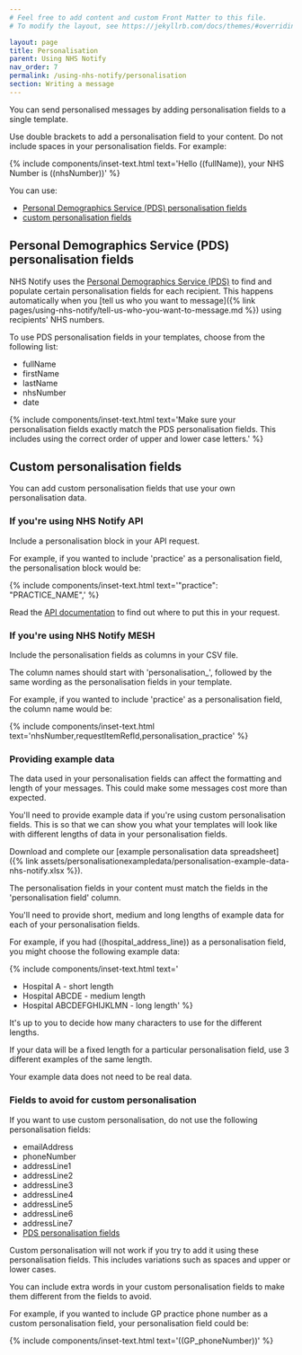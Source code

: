 ```yaml
---
# Feel free to add content and custom Front Matter to this file.
# To modify the layout, see https://jekyllrb.com/docs/themes/#overriding-theme-defaults

layout: page
title: Personalisation
parent: Using NHS Notify
nav_order: 7
permalink: /using-nhs-notify/personalisation
section: Writing a message
---
```


You can send personalised messages by adding personalisation fields to a single template.

Use double brackets to add a personalisation field to your content. Do not include spaces in your personalisation fields. For example:

{% include components/inset-text.html
    text='Hello ((fullName)), your NHS Number is ((nhsNumber))'
%}

You can use:

- [Personal Demographics Service (PDS) personalisation fields](#personal-demographics-service-pds-personalisation-fields)<!-- markdownlint-disable-line -->
- [custom personalisation fields](#custom-personalisation-fields)

## Personal Demographics Service (PDS) personalisation fields

NHS Notify uses the [Personal Demographics Service (PDS)](https://digital.nhs.uk/services/personal-demographics-service) to find and populate certain personalisation fields for each recipient. This happens automatically when you [tell us who you want to message]({% link pages/using-nhs-notify/tell-us-who-you-want-to-message.md %}) using recipients' NHS numbers.

To use PDS personalisation fields in your templates, choose from the following list:

- fullName
- firstName
- lastName
- nhsNumber
- date

{% include components/inset-text.html
    text='Make sure your personalisation fields exactly match the PDS personalisation fields. This includes using the correct order of upper and lower case letters.'
%}

## Custom personalisation fields

You can add custom personalisation fields that use your own personalisation data.

### If you're using NHS Notify API

Include a personalisation block in your API request.

For example, if you wanted to include 'practice' as a personalisation field, the personalisation block would be:

{% include components/inset-text.html
text='"practice": "PRACTICE_NAME",'
%}

Read the [API documentation](https://digital.nhs.uk/developer/api-catalogue/nhs-notify#post-/v1/message-batches) to find out where to put this in your request.

### If you're using NHS Notify MESH

Include the personalisation fields as columns in your CSV file.

The column names should start with 'personalisation\_', followed by the same wording as the personalisation fields in your template.

For example, if you wanted to include 'practice' as a personalisation field, the column name would be:

{% include components/inset-text.html
    text='nhsNumber,requestItemRefId,personalisation_practice'
%}

### Providing example data

The data used in your personalisation fields can affect the formatting and length of your messages. This could make some messages cost more than expected.

You'll need to provide example data if you're using custom personalisation fields. This is so that we can show you what your templates will look like with different lengths of data in your personalisation fields.

Download and complete our [example personalisation data spreadsheet]({% link assets/personalisationexampledata/personalisation-example-data-nhs-notify.xlsx %}).

The personalisation fields in your content must match the fields in the 'personalisation field' column.

You'll need to provide short, medium and long lengths of example data for each of your personalisation fields.

For example, if you had ((hospital_address_line)) as a personalisation field, you might choose the following example data:

{% include components/inset-text.html
text='

- Hospital A - short length
- Hospital ABCDE - medium length
- Hospital ABCDEFGHIJKLMN - long length'
  %}

It's up to you to decide how many characters to use for the different lengths.

If your data will be a fixed length for a particular personalisation field, use 3 different examples of the same length.

Your example data does not need to be real data.

### Fields to avoid for custom personalisation

If you want to use custom personalisation, do not use the following personalisation fields:

- emailAddress
- phoneNumber
- addressLine1
- addressLine2
- addressLine3
- addressLine4
- addressLine5
- addressLine6
- addressLine7
- [PDS personalisation fields](#personal-demographics-service-pds-personalisation-fields)

Custom personalisation will not work if you try to add it using these personalisation fields. This includes variations such as spaces and upper or lower cases.

You can include extra words in your custom personalisation fields to make them different from the fields to avoid.

For example, if you wanted to include GP practice phone number as a custom personalisation field, your personalisation field could be:

{% include components/inset-text.html
    text='((GP_phoneNumber))'
%}
